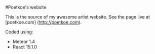 #Poetkoe's website

This is the source of my awesome artist website.
See the page live at [poetkoe.com] (http://poetkoe.com).

Coded using:
* Meteor 1.4
* React 15.1.0
